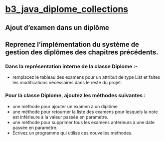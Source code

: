 # [b3_java_diplome_collections](https://spoonless.github.io/epsi-b3-java/les_collections.html#id1)
## Ajout d’examen dans un diplôme


## Reprenez l’implémentation du système de gestion des diplômes des chapitres précédents.

### Dans la représentation interne de la classe Diplome :- 

* remplacez le tableau des examens pour un attribut de type List et faites les modifications nécessaires dans le reste du   projet.

### Pour la classe Diplome, ajoutez les méthodes suivantes :

* une méthode pour ajouter un examen à un diplôme
* une méthode pour retourner la liste des examens pour lesquels la note est inférieure à la valeur passée en paramètre.
* une méthode pour supprimer tous les examens antérieurs à une date passée en paramètre.
* Écrivez un programme qui utilise ces nouvelles méthodes.

